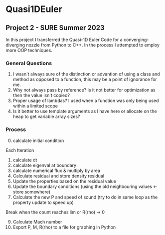# Quasi1DEuler
## Project 2 - SURE Summer 2023

In this project I transferred the Quasi-1D Euler Code for a converging-diverging nozzle from Python to C++. In the process I attempted to employ more OOP techniques.

### General Questions
1. I wasn't always sure of the distinction or advantion of using a class and method as opposed to a function, this may be a point of ignorance for me.
2. Why not always pass by reference? Is it not better for optimization as then the value isn't copied?
3. Proper usage of lambdas? I used when a function was only being used within a limited scope
4. Is it better to use template arguments as I have here or allocate on the heap to get variable array sizes?


### Process
0. calculate initial condition

Each Iteration
1. calculate dt
2. calculate eigenval at boundary
3. calculate numerical flux & multiply by area 
4. Calculate residual and store density residual
5. Update the properties based on the residual value
6. Update the boundary conditions (using the old neighbouring values <- store somewhere)
7. Calculate the new P and speed of sound (try to do in same loop as the property update to speed up)

Break when the count reaches lim or R(rho) -> 0

9. Calculate Mach number 
10. Export P, M, R(rho) to a file for graphing in Python


